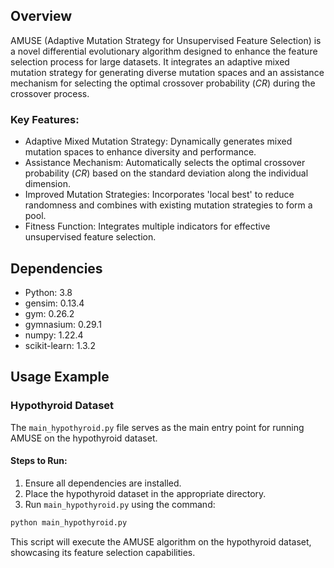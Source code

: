 ## Overview

AMUSE (Adaptive Mutation Strategy for Unsupervised Feature Selection) is a novel differential evolutionary algorithm designed to enhance the feature selection process for large datasets. It integrates an adaptive mixed mutation strategy for generating diverse mutation spaces and an assistance mechanism for selecting the optimal crossover probability ($CR$) during the crossover process.

### Key Features:

- Adaptive Mixed Mutation Strategy: Dynamically generates mixed mutation spaces to enhance diversity and performance.
- Assistance Mechanism: Automatically selects the optimal crossover probability ($CR$) based on the standard deviation along the individual dimension.
- Improved Mutation Strategies: Incorporates 'local best' to reduce randomness and combines with existing mutation strategies to form a pool.
- Fitness Function: Integrates multiple indicators for effective unsupervised feature selection.

## Dependencies

- Python: 3.8
- gensim: 0.13.4
- gym: 0.26.2
- gymnasium: 0.29.1
- numpy: 1.22.4
- scikit-learn: 1.3.2

## Usage Example

### Hypothyroid Dataset

The `main_hypothyroid.py` file serves as the main entry point for running AMUSE on the hypothyroid dataset.

#### Steps to Run:

1. Ensure all dependencies are installed.
2. Place the hypothyroid dataset in the appropriate directory.
3. Run `main_hypothyroid.py` using the command:

```bash
python main_hypothyroid.py
```

This script will execute the AMUSE algorithm on the hypothyroid dataset, showcasing its feature selection capabilities.